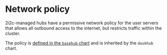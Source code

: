 # Network policy

2i2c-managed hubs have a permissive network policy for the user servers that allows all outbound access to the internet, but restricts traffic within the cluster.

The policy is [defined in the `basehub` chart](https://github.com/2i2c-org/infrastructure/tree/HEAD/helm-charts/basehub/values.yaml#L153) and is inherited by the `daskhub` chart.
